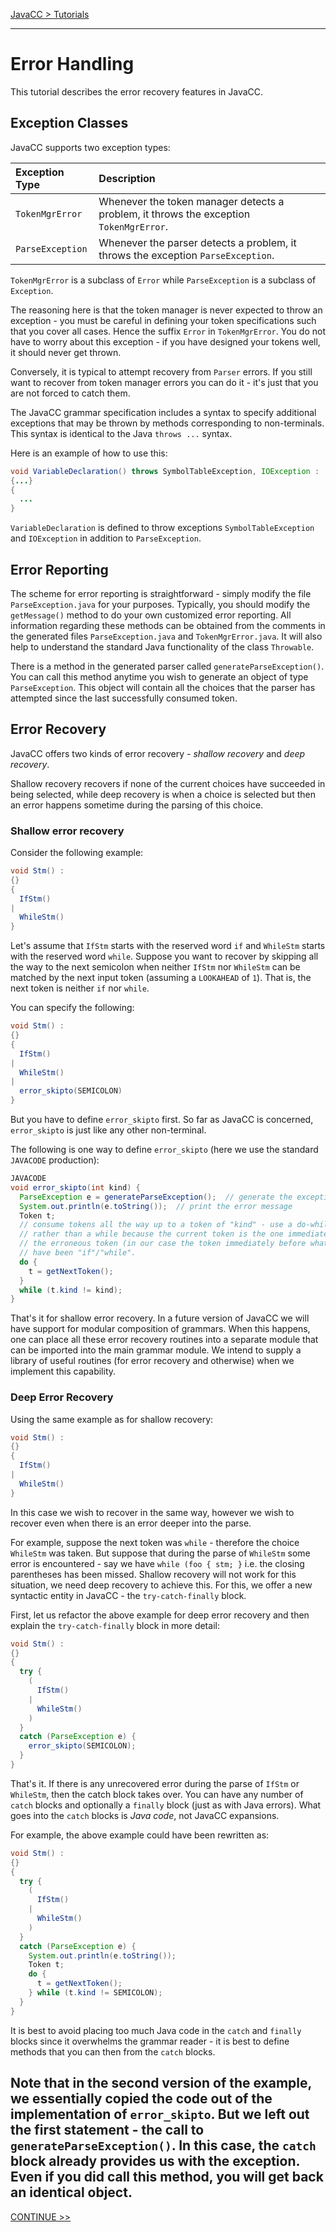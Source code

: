 [JavaCC > Tutorials](tutorials.md)

--------------------------------------------------------------------------------

# Error Handling

This tutorial describes the error recovery features in JavaCC.


## Exception Classes

JavaCC supports two exception types:

| Exception Type | Description |
| :---           | :---        |
| `TokenMgrError` | Whenever the token manager detects a problem, it throws the exception `TokenMgrError`. |
| `ParseException` | Whenever the parser detects a problem, it throws the exception `ParseException`. |

`TokenMgrError` is a subclass of `Error` while `ParseException` is a subclass of `Exception`.

The reasoning here is that the token manager is never expected to throw an exception - you must be careful in defining your token specifications such that you cover all cases. Hence the suffix `Error` in `TokenMgrError`. You do not have to worry about this exception - if you have designed your tokens well, it should never get thrown.

Conversely, it is typical to attempt recovery from `Parser` errors. If you still want to recover from token manager errors you can do it - it's just that you are not forced to catch them.

The JavaCC grammar specification includes a syntax to specify additional exceptions that may be thrown by methods corresponding to non-terminals. This syntax is identical to the Java `throws ...` syntax.

Here is an example of how to use this:

```java
void VariableDeclaration() throws SymbolTableException, IOException :
{...}
{
  ...
}
```

`VariableDeclaration` is defined to throw exceptions `SymbolTableException` and `IOException` in addition to `ParseException`.

## Error Reporting

The scheme for error reporting is straightforward - simply modify the file `ParseException.java` for your purposes. Typically, you should modify the `getMessage()` method to do your own customized error reporting. All information regarding these methods can be obtained from the comments in the generated files `ParseException.java` and `TokenMgrError.java`. It will also help to understand the standard Java functionality of the class `Throwable`.

There is a method in the generated parser called `generateParseException()`. You can call this method anytime you wish to generate an object of type `ParseException`. This object will contain all the choices that the parser has attempted since the last successfully consumed token.

## Error Recovery

JavaCC offers two kinds of error recovery - *shallow recovery* and *deep recovery*.

Shallow recovery recovers if none of the current choices have succeeded in being selected, while deep recovery is when a choice is selected but then an error happens sometime during the parsing of this choice.

### Shallow error recovery

Consider the following example:

```java
void Stm() :
{}
{
  IfStm()
|
  WhileStm()
}
```

Let's assume that `IfStm` starts with the reserved word `if` and `WhileStm` starts with the reserved word `while`. Suppose you want to recover by skipping all the way to the next semicolon when neither `IfStm` nor `WhileStm` can be matched by the next input token (assuming a `LOOKAHEAD` of `1`). That is, the next token is neither `if` nor `while`.

You can specify the following:

```java
void Stm() :
{}
{
  IfStm()
|
  WhileStm()
|
  error_skipto(SEMICOLON)
}
```

But you have to define `error_skipto` first. So far as JavaCC is concerned, `error_skipto` is just like any other non-terminal.

The following is one way to define `error_skipto` (here we use the standard `JAVACODE` production):

```java
JAVACODE
void error_skipto(int kind) {
  ParseException e = generateParseException();  // generate the exception object
  System.out.println(e.toString());  // print the error message
  Token t;
  // consume tokens all the way up to a token of "kind" - use a do-while loop
  // rather than a while because the current token is the one immediately before
  // the erroneous token (in our case the token immediately before what should
  // have been "if"/"while".
  do {
    t = getNextToken();
  }
  while (t.kind != kind);
}
```

That's it for shallow error recovery. In a future version of JavaCC we will have support for modular composition of grammars. When this happens, one can place all these error recovery routines into a separate module that can be imported into the main grammar module. We intend to supply a library of useful routines (for error recovery and otherwise) when we implement this capability.

### Deep Error Recovery

Using the same example as for shallow recovery:

```java
void Stm() :
{}
{
  IfStm()
|
  WhileStm()
}
```

In this case we wish to recover in the same way, however we wish to recover even when there is an error deeper into the parse.

For example, suppose the next token was `while` - therefore the choice `WhileStm` was taken. But suppose that during the parse of `WhileStm` some error is encountered - say we have `while (foo { stm; }` i.e. the closing parentheses has been missed. Shallow recovery will not work for this situation, we need deep recovery to achieve this. For this, we offer a new syntactic entity in JavaCC - the `try-catch-finally` block.

First, let us refactor the above example for deep error recovery and then explain the `try-catch-finally` block in more detail:

```java
void Stm() :
{}
{
  try {
    (
      IfStm()
    |
      WhileStm()
    )
  }
  catch (ParseException e) {
    error_skipto(SEMICOLON);
  }
}
```

That's it. If there is any unrecovered error during the parse of `IfStm` or `WhileStm`, then the catch block takes over. You can have any number of `catch` blocks and optionally a `finally` block (just as with Java errors). What goes into the `catch` blocks is *Java code*, not JavaCC expansions.

For example, the above example could have been rewritten as:

```java
void Stm() :
{}
{
  try {
    (
      IfStm()
    |
      WhileStm()
    )
  }
  catch (ParseException e) {
    System.out.println(e.toString());
    Token t;
    do {
      t = getNextToken();
    } while (t.kind != SEMICOLON);
  }
}
```

It is best to avoid placing too much Java code in the `catch` and `finally` blocks since it overwhelms the grammar reader - it is best to define methods that you can then from the `catch` blocks.

Note that in the second version of the example, we essentially copied the code out of the implementation of `error_skipto`. But we left out the first statement - the call to `generateParseException()`. In this case, the `catch` block already provides us with the exception. Even if you did call this method, you will get back an identical object.
<br>
--------------------------------------------------------------------------------

<section class="nextButton"><a href="lexer-tips.md">CONTINUE >></a></section>

<br>
